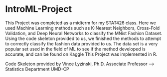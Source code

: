 # IntroML-Project
This Project was completed as a midterm for my STAT426 class.
Here we used Machine Learning methods such as K-Nearest Neighbors, Cross-Fold Validation, and Deep Neural Networks to classify the MNist Fashion Dataset.
Using the code skeleton provided to us, we finished the methods to attempt to correctly classify the fashion data provided to us.
The data set is a very popular set used in the field of ML to see if the method developed is accurate, and can be found on Kaggle
This Project was implemented in R.

Code Skeleton provided by Vince Lyzinski, Ph.D. Associate Professor --> Statistics Department UMD-CP
